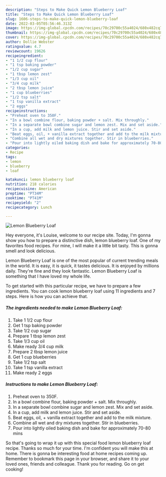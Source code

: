 ```yaml
---
description: "Steps to Make Quick Lemon Blueberry Loaf"
title: "Steps to Make Quick Lemon Blueberry Loaf"
slug: 1606-steps-to-make-quick-lemon-blueberry-loaf
date: 2022-03-05T05:56:46.313Z
image: https://img-global.cpcdn.com/recipes/70c29700c55a4024/680x482cq70/lemon-blueberry-loaf-recipe-main-photo.jpg
thumbnail: https://img-global.cpcdn.com/recipes/70c29700c55a4024/680x482cq70/lemon-blueberry-loaf-recipe-main-photo.jpg
cover: https://img-global.cpcdn.com/recipes/70c29700c55a4024/680x482cq70/lemon-blueberry-loaf-recipe-main-photo.jpg
author: Dollie Webster
ratingvalue: 4.7
reviewcount: 19626
recipeingredient:
- "1 1/2 cup flour"
- "1 tsp baking powder"
- "1/2 cup sugar"
- "1 tbsp lemon zest"
- "1/3 cup oil"
- "3/4 cup milk"
- "2 tbsp lemon juice"
- "1 cup blueberries"
- "1/2 tsp salt"
- "1 tsp vanilla extract"
- "2 eggs"
recipeinstructions:
- "Preheat oven to 350F."
- "In a bowl combine flour, baking powder + salt. Mix throughly."
- "In a separate bowl combine sugar and lemon zest. Mix and set aside."
- "In a cup, add milk and lemon juice. Stir and set aside."
- "Beat eggs, oil, + vanilla extract together and add to the milk mixture."
- "Combine all wet and dry mixtures together. Stir in blueberries."
- "Pour into lightly oiled baking dish and bake for approximately 70-80 mins"
categories:
- Recipe
tags:
- lemon
- blueberry
- loaf

katakunci: lemon blueberry loaf 
nutrition: 218 calories
recipecuisine: American
preptime: "PT34M"
cooktime: "PT41M"
recipeyield: "2"
recipecategory: Lunch

---
```



![Lemon Blueberry Loaf](https://img-global.cpcdn.com/recipes/70c29700c55a4024/680x482cq70/lemon-blueberry-loaf-recipe-main-photo.jpg)

Hey everyone, it's Louise, welcome to our recipe site. Today, I'm gonna show you how to prepare a distinctive dish, lemon blueberry loaf. One of my favorites food recipes. For mine, I will make it a little bit tasty. This is gonna smell and look delicious.

Lemon Blueberry Loaf is one of the most popular of current trending meals in the world. It is easy, it is quick, it tastes delicious. It is enjoyed by millions daily. They're fine and they look fantastic. Lemon Blueberry Loaf is something that I have loved my whole life.




To get started with this particular recipe, we have to prepare a few ingredients. You can cook lemon blueberry loaf using 11 ingredients and 7 steps. Here is how you can achieve that.

<!--inarticleads1-->

##### The ingredients needed to make Lemon Blueberry Loaf:

1. Take 1 1/2 cup flour
1. Get 1 tsp baking powder
1. Take 1/2 cup sugar
1. Prepare 1 tbsp lemon zest
1. Take 1/3 cup oil
1. Make ready 3/4 cup milk
1. Prepare 2 tbsp lemon juice
1. Get 1 cup blueberries
1. Take 1/2 tsp salt
1. Take 1 tsp vanilla extract
1. Make ready 2 eggs




<!--inarticleads2-->

##### Instructions to make Lemon Blueberry Loaf:

1. Preheat oven to 350F.
1. In a bowl combine flour, baking powder + salt. Mix throughly.
1. In a separate bowl combine sugar and lemon zest. Mix and set aside.
1. In a cup, add milk and lemon juice. Stir and set aside.
1. Beat eggs, oil, + vanilla extract together and add to the milk mixture.
1. Combine all wet and dry mixtures together. Stir in blueberries.
1. Pour into lightly oiled baking dish and bake for approximately 70-80 mins




So that's going to wrap it up with this special food lemon blueberry loaf recipe. Thanks so much for your time. I'm confident you will make this at home. There is gonna be interesting food at home recipes coming up. Remember to bookmark this page in your browser, and share it to your loved ones, friends and colleague. Thank you for reading. Go on get cooking!
